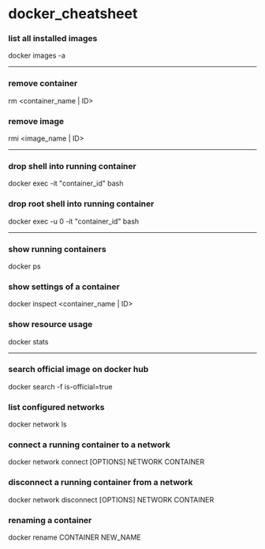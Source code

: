 # docker_cheatsheet

### list all installed images
docker images -a

---

### remove container
rm <container_name | ID>

### remove image
rmi <image_name | ID>

---

### drop shell into running container
docker exec -it "container_id" bash

### drop root shell into running container
docker exec -u 0 -it "container_id" bash

---

### show running containers
docker ps

### show settings of a container
docker inspect <container_name | ID>

### show resource usage
docker stats

---

### search official image on docker hub
docker search -f is-official=true <searchterm>

### list configured networks
docker network ls

### connect a running container to a network
docker network connect [OPTIONS] NETWORK CONTAINER

### disconnect a running container from a network
docker network disconnect [OPTIONS] NETWORK CONTAINER

### renaming a container
docker rename CONTAINER NEW_NAME
